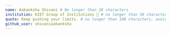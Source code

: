 ```yaml
---
name: Aakanksha Shivani # No longer than 28 characters
institution: KIET Group of Institutions 🚩 # no longer than 58 characters
quote: Keep pushing your limits. # no longer than 100 characters, avoid using quotes(") to guarantee the format remains the same.
github_user: shivaniaakanksha
---
```

